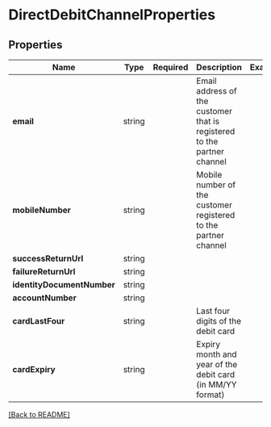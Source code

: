 # DirectDebitChannelProperties



## Properties

| Name | Type | Required | Description | Examples |
|------------|:-------------:|:-------------:|-------------|:-------------:|
| **email** |string |  | Email address of the customer that is registered to the partner channel | | |
| **mobileNumber** |string |  | Mobile number of the customer registered to the partner channel | | |
| **successReturnUrl** |string |  |  | | |
| **failureReturnUrl** |string |  |  | | |
| **identityDocumentNumber** |string |  |  | | |
| **accountNumber** |string |  |  | | |
| **cardLastFour** |string |  | Last four digits of the debit card | | |
| **cardExpiry** |string |  | Expiry month and year of the debit card (in MM/YY format) | | |



[[Back to README]](../../README.md)